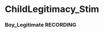 # ChildLegitimacy_Stim 

### Boy_Legitimate RECORDING 
<!doctype html>
<meta charset="utf-8">
<meta name="viewport" content="width=device-width,initial-scale=1">
<title>BOYS_Legitimate RECORDING/<title>

<p><a href="ChildLegitimacy_BOYSLegitimate [Recording].mp4">BOYS_Legitimate RECORDING</a></p>

<video controls preload="metadata" poster="thumbnailpicschool.png" style="max-width:720px;display:block;border-radius:12px">
  <source src="ChildLegitimacy_BOYSLegitimate [Recording].mp4" type="video/mp4">
  Can’t load inline. <a href="ChildLegitimacy_BOYSLegitimate [Recording].mp4">Open the video</a>.
</video>

### Boy_Error RECORDING

